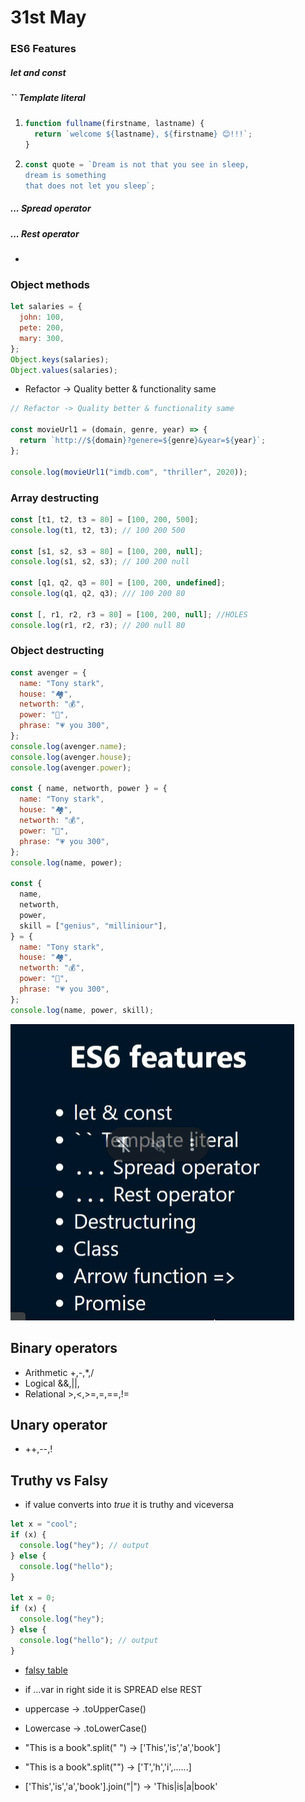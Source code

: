 # 31st May

### ES6 Features

##### let and const

##### `` Template literal

1. ```js
   function fullname(firstname, lastname) {
     return `welcome ${lastname}, ${firstname} 😊!!!`;
   }
   ```
2. ```js
   const quote = `Dream is not that you see in sleep,
   dream is something
   that does not let you sleep`;
   ```

##### ... Spread operator

##### ... Rest operator

-

### Object methods

```js
let salaries = {
  john: 100,
  pete: 200,
  mary: 300,
};
Object.keys(salaries);
Object.values(salaries);
```

- Refactor -> Quality better & functionality same

```js
// Refactor -> Quality better & functionality same

const movieUrl1 = (domain, genre, year) => {
  return `http://${domain}?genere=${genre}&year=${year}`;
};

console.log(movieUrl1("imdb.com", "thriller", 2020));
```

### Array destructing

```js
const [t1, t2, t3 = 80] = [100, 200, 500];
console.log(t1, t2, t3); // 100 200 500

const [s1, s2, s3 = 80] = [100, 200, null];
console.log(s1, s2, s3); // 100 200 null

const [q1, q2, q3 = 80] = [100, 200, undefined];
console.log(q1, q2, q3); /// 100 200 80

const [, r1, r2, r3 = 80] = [100, 200, null]; //HOLES
console.log(r1, r2, r3); // 200 null 80
```

### Object destructing

```js
const avenger = {
  name: "Tony stark",
  house: "🏘️",
  networth: "💰",
  power: "🤖",
  phrase: "💗 you 300",
};
console.log(avenger.name);
console.log(avenger.house);
console.log(avenger.power);

const { name, networth, power } = {
  name: "Tony stark",
  house: "🏘️",
  networth: "💰",
  power: "🤖",
  phrase: "💗 you 300",
};
console.log(name, power);

const {
  name,
  networth,
  power,
  skill = ["genius", "milliniour"],
} = {
  name: "Tony stark",
  house: "🏘️",
  networth: "💰",
  power: "🤖",
  phrase: "💗 you 300",
};
console.log(name, power, skill);
```

![image](./es6features.png)

## Binary operators

- Arithmetic +,-,\*,/
- Logical &&,||,
- Relational >,<,>=,=,==,!=

## Unary operator

- ++,--,!

## Truthy vs Falsy
- if value converts into *true* it is truthy and viceversa

```js
let x = "cool";
if (x) {
  console.log("hey"); // output
} else {
  console.log("hello");
}

let x = 0;
if (x) {
  console.log("hey");
} else {
  console.log("hello"); // output
}
```
- [falsy table](https://developer.mozilla.org/en-US/docs/Glossary/Falsy)
- if ...var in right side it is SPREAD else REST

- uppercase -> .toUpperCase()
- Lowercase -> .toLowerCase()
- "This is a book".split(" ") -> ['This','is','a','book']
- "This is a book".split("") -> ['T','h','i',......]
- ['This','is','a','book'].join("|")   -> 'This|is|a|book'
